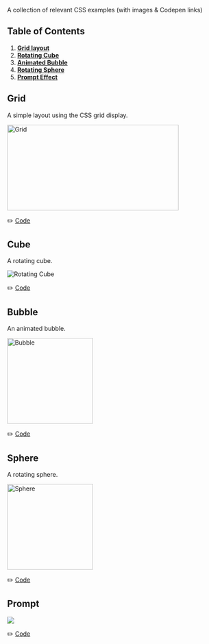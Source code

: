 A collection of relevant CSS examples (with images & Codepen links)

## Table of Contents

1. **[Grid layout](#grid)**
2. **[Rotating Cube](#cube)**
3. **[Animated Bubble](#bubble)**
4. **[Rotating Sphere](#sphere)**
5. **[Prompt Effect](#prompt)**

## Grid

A simple layout using the CSS grid display.

<img src="https://user-images.githubusercontent.com/15229355/34170285-391b33ae-e4e2-11e7-9c85-3c364070e422.png" alt="Grid" width="400" height="200">

:pencil2: [Code](https://codepen.io/christopherkade/pen/ppyavp)

## Cube

A rotating cube.

<img src="https://user-images.githubusercontent.com/15229355/34170999-c0e621c0-e4e4-11e7-8220-967180658faf.png" alt="Rotating Cube">

:pencil2: [Code](https://codepen.io/christopherkade/pen/OzNvRE)

## Bubble

An animated bubble.

<img src="https://user-images.githubusercontent.com/15229355/34171153-46682adc-e4e5-11e7-8cac-f3f8528dd3b3.png" alt="Bubble" width="200" height="200">

:pencil2: [Code](https://codepen.io/christopherkade/pen/wpGmdY)

## Sphere

A rotating sphere.

<img src="https://user-images.githubusercontent.com/15229355/34171371-049a2d3e-e4e6-11e7-8d5a-d1acc5487088.png" alt="Sphere" width="200" height="200">

:pencil2: [Code](https://codepen.io/christopherkade/pen/vpGRWd)

## Prompt

<img src="https://user-images.githubusercontent.com/15229355/34177291-0791926a-e4fb-11e7-9cc2-117ba446a1a1.png">

:pencil2: [Code](https://codepen.io/christopherkade/pen/KZzBwJ)